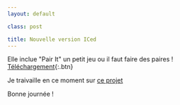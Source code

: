 ```yaml
---
layout: default

class: post

title: Nouvelle version ICed
---
```


Elle inclue "Pair It" un petit jeu ou il faut faire des paires !
[Téléchargement](https://raw.githubusercontent.com/cedced19/iced/master/setup/iced-setup.exe){:.btn}

Je traivaille en ce moment sur [ce projet](http://fr.openclassrooms.com/forum/sujet/site-web-virtualisocial-com)

Bonne journée !
